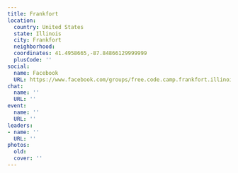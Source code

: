 ```yaml
---
title: Frankfort
location:
  country: United States
  state: Illinois
  city: Frankfort
  neighborhood: 
  coordinates: 41.4958665,-87.84866129999999
  plusCode: ''
social:
  name: Facebook
  URL: https://www.facebook.com/groups/free.code.camp.frankfort.illinois/
chat:
  name: ''
  URL: ''
event:
  name: ''
  URL: ''
leaders:
- name: ''
  URL: ''
photos:
  old: 
  cover: ''
---
```

